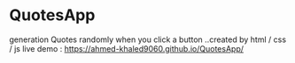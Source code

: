 # QuotesApp
generation Quotes randomly  when you click  a button ..created by  html / css / js
live demo : https://ahmed-khaled9060.github.io/QuotesApp/
